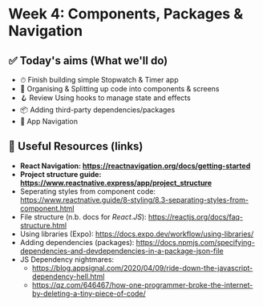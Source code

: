 # Week 4: Components, Packages & Navigation

## ✅ Today's aims (What we'll do)

- ⏱ Finish building simple Stopwatch & Timer app
- 🧩 Organising & Splitting up code into components & screens
- 🪝 Review Using hooks to manage state and effects
- 📦 Adding third-party dependencies/packages
- 🧭 App Navigation

## 🔗 Useful Resources (links)

- **React Navigation: https://reactnavigation.org/docs/getting-started**
- **Project structure guide: https://www.reactnative.express/app/project_structure**
- Seperating styles from component code: https://www.reactnative.guide/8-styling/8.3-separating-styles-from-component.html
- File structure (n.b. docs for _React.JS_): https://reactjs.org/docs/faq-structure.html
- Using libraries (Expo): https://docs.expo.dev/workflow/using-libraries/
- Adding dependencies (packages): https://docs.npmjs.com/specifying-dependencies-and-devdependencies-in-a-package-json-file
- JS Dependency nightmares:
  - https://blog.appsignal.com/2020/04/09/ride-down-the-javascript-dependency-hell.html
  - https://qz.com/646467/how-one-programmer-broke-the-internet-by-deleting-a-tiny-piece-of-code/

